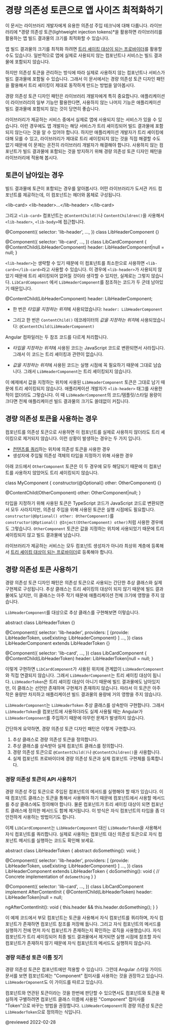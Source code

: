 <!--
# Optimizing client application size with lightweight injection tokens
-->
# 경량 의존성 토큰으로 앱 사이즈 최적화하기

<!--
This page provides a conceptual overview of a dependency injection technique that is recommended for library developers.
Designing your library with *lightweight injection tokens* helps optimize the bundle size of client applications that use your library.

You can manage the dependency structure among your components and injectable services to optimize bundle size by using [tree-shakable providers](guide/architecture-services#introduction-to-services-and-dependency-injection).
This normally ensures that if a provided component or service is never actually used by the application, the compiler can remove its code from the bundle.

Due to the way Angular stores injection tokens, it is possible that such an unused component or service can end up in the bundle anyway.
This page describes a dependency-injection design pattern that supports proper tree-shaking by using lightweight injection tokens.

The lightweight injection token design pattern is especially important for library developers.
It ensures that when an application uses only some of your library's capabilities, the unused code can be eliminated from the client's application bundle.

When an application uses your library, there might be some services that your library supplies which the client application doesn't use.
In this case, the application developer should expect that service to be tree-shaken, and not contribute to the size of the compiled application.
Because the application developer cannot know about or remedy a tree-shaking problem in the library, it is the responsibility of the library developer to do so.
To prevent the retention of unused components, your library should use the lightweight injection token design pattern.
-->
이 문서는 라이브러리 개발자에게 유용한 의존성 주입 테크닉에 대해 다룹니다.
라이브러리에 *경량 의존성 토큰(lightweight injection tokens)*을 활용하면 라이브러리를 활용하는 앱 빌드 결과물의 크기를 최적화할 수 있습니다.

앱 빌드 결과물의 크기를 최적화 하려면 [트리 셰이킹 대상이 되는 프로바이더](guide/architecture-services#introduction-to-services-and-dependency-injection)를 활용할 수도 있습니다.
일반적으로 앱에 실제로 사용되지 않는 컴포넌트나 서비스는 빌드 결과물에 포함되지 않습니다.

하지만 의존성 토큰을 관리하는 방식에 따라 실제로 사용하지 않는 컴포넌트나 서비스가 빌드 결과물에 포함될 수 있습니다.
그래서 이 문서에서는 경량 의존성 토큰 디자인 패턴을 활용해서 트리 셰이킹이 제대로 동작하게 만드는 방법을 알아봅시다.

경량 의존성 토큰 디자인 패턴은 라이브러리 개발자에게 특히 중요합니다.
애플리케이션이 라이브러리의 일부 기능만 활용한다면, 사용하지 않는 나머지 기능은 애플리케이션 빌드 결과물에 포함되지 않는 것이 당연히 좋습니다.

라이브러리가 제공하는 서비스 중에서 실제로 앱에 사용되지 않는 서비스가 있을 수 있습니다.
이런 경우에도 앱 개발자는 해당 서비스가 트리 셰이킹되어 빌드 결과물에 포함되지 않는다는 것을 알 수 있어야 합니다.
하지만 애플리케이션 개발자가 트리 셰이킹에 대해 모를 수 있고, 라이브러리가 제대로 트리 셰이킹되지 않는 것을 직접 해결할 수도 없기 때문에 이 문제는 온전히 라이브러리 개발자가 해결해야 합니다.
사용하지 않는 컴포넌트가 빌드 결과물에 포함되는 것을 방지하기 위해 경량 의존성 토큰 디자인 패턴을 라이브러리에 적용해 봅시다.


<!--
## When tokens are retained
-->
## 토큰이 남아있는 경우

<!--
To better explain the condition under which token retention occurs, consider a library that provides a library-card component. This component contains a body and can contain an optional header.

<code-example format="html" language="html">

&lt;lib-card&gt;
  &lt;lib-header&gt;&hellip;&lt;/lib-header&gt;
&lt;/lib-card&gt;

</code-example>

In a likely implementation, the `<lib-card>` component uses `@ContentChild()` or `@ContentChildren()` to get `<lib-header>` and `<lib-body>`, as in the following.

<code-example format="typescript" language="typescript">

&commat;Component({
  selector: 'lib-header',
  &hellip;,
})
class LibHeaderComponent {}

&commat;Component({
  selector: 'lib-card',
  &hellip;,
})
class LibCardComponent {
  &commat;ContentChild(LibHeaderComponent)
  header: LibHeaderComponent|null = null;
}

</code-example>

Because `<lib-header>` is optional, the element can appear in the template in its minimal form, `<lib-card></lib-card>`.
In this case, `<lib-header>` is not used and you would expect it to be tree-shaken, but that is not what happens.
This is because `LibCardComponent` actually contains two references to the `LibHeaderComponent`.

<code-example format="typescript" language="typescript">

&commat;ContentChild(LibHeaderComponent) header: LibHeaderComponent;

</code-example>

*   One of these reference is in the *type position*-- that is, it specifies `LibHeaderComponent` as a type: `header: LibHeaderComponent;`.

*   The other reference is in the *value position*-- that is, LibHeaderComponent is the value of the `@ContentChild()` parameter decorator: `@ContentChild(LibHeaderComponent)`.

The compiler handles token references in these positions differently.

*   The compiler erases *type position* references after conversion from TypeScript, so they have no impact on tree-shaking.

*   The compiler must keep *value position* references at runtime, which prevents the component from being tree-shaken.

In the example, the compiler retains the `LibHeaderComponent` token that occurs in the value position. This prevents the referenced component from being tree-shaken, even if the application developer does not actually use `<lib-header>` anywhere.
If `LibHeaderComponent` 's code, template, and styles combined becomes too large, including it unnecessarily can significantly increase the size of the client application.
-->
빌드 결과물에 토큰이 포함되는 경우를 알아봅시다.
어떤 라이브러리가 도서관 카드 컴포넌트를 제공하는데, 이 컴포넌트는 헤더와 몸체로 구성됩니다.

<code-example format="html" language="html">

&lt;lib-card&gt;
  &lt;lib-header&gt;&hellip;&lt;/lib-header&gt;
&lt;/lib-card&gt;

</code-example>

그리고 `<lib-card>` 컴포넌트는 `@ContentChild()`나 `ContentChildren()`을 사용해서 `<lib-header>`, `<lib-body>`에 접근합니다.

<code-example format="typescript" language="typescript">

&commat;Component({
  selector: 'lib-header',
  &hellip;,
})
class LibHeaderComponent {}

&commat;Component({
  selector: 'lib-card',
  &hellip;,
})
class LibCardComponent {
  &commat;ContentChild(LibHeaderComponent)
  header: LibHeaderComponent|null = null;
}

</code-example>

`<lib-header>`는 생략할 수 있기 때문에 이 컴포넌트를 최소한으로 사용하면 `<lib-card></lib-card>`라고 사용할 수 있습니다.
이 경우에 `<lib-header>`가 사용되지 않았기 때문에 트리 셰이킹되어 없어질 것이라 생각할 수 있지만, 실제로는 그렇지 않습니다.
`LibCardComponent` 에서 `LibHeaderComponent`를 참조하는 코드가 두 군데 남아있기 때문입니다.

<code-example format="typescript" language="typescript">

&commat;ContentChild(LibHeaderComponent) header: LibHeaderComponent;

</code-example>

*   한 번은 *타입을 지정하는 위치*에 사용되었습니다: `header: LibHeaderComponent`

*   그리고 한 번은 `ContentChild()` 데코레이터의 *값을 지정하는 위치*에 사용되었습니다: `@ContentChild(LibHeaderComponent)`

Angular 컴파일러는 두 참조 코드를 다르게 처리합니다.

*   *타입을 지정하는 위치*에 사용된 코드는 JavaScript 코드로 변환되면서 사라집니다. 그래서 이 코드는 트리 셰이킹과 관련이 없습니다.

*   *값을 지정하는 위치*에 사용된 코드는 실행 시점에 꼭 필요하기 때문에 그대로 남습니다. 그래서 `LibHeaderComponent`는 트리 셰이킹되지 않습니다.

이 예제에서 값을 지정하는 위치에 사용된 `LibHeaderComponent` 토큰은 그대로 남기 때문에 트리 셰이킹되지 않습니다.
애플리케이션 개발자가 `<lib-header>` 태그를 사용한 적이 없더라도 그렇습니다.
이 때 `LibHeaderComponent`의 코드/템플릿/스타일 용량이 크다면 전체 애플리케이션 빌드 결과물의 크기도 쓸데없이 커집니다.


<!--
## When to use the lightweight injection token pattern
-->
## 경량 의존성 토큰을 사용하는 경우

<!--
The tree-shaking problem arises when a component is used as an injection token.
There are two cases when that can happen.

*   The token is used in the value position of a [content query](guide/lifecycle-hooks#using-aftercontent-hooks "See more about using content queries.").
*   The token is used as a type specifier for constructor injection.

In the following example, both uses of the `OtherComponent` token cause retention of `OtherComponent`, preventing it from being tree-shaken when it is not used.

<code-example format="typescript" language="typescript">

class MyComponent {
  constructor(&commat;Optional() other: OtherComponent) {}

  &commat;ContentChild(OtherComponent)
  other: OtherComponent|null;
}

</code-example>

Although tokens used only as type specifiers are removed when converted to JavaScript, all tokens used for dependency injection are needed at runtime.
These effectively change `constructor(@Optional() other: OtherComponent)` to `constructor(@Optional() @Inject(OtherComponent) other)`.
The token is now in a value position, and causes the tree shaker to keep the reference.

<div class="alert is helpful">

For all services, a library should use [tree-shakable providers](guide/architecture-services#introduction-to-services-and-dependency-injection), providing dependencies at the root level rather than in component constructors.

</div>
-->
컴포넌트를 의존성 토큰으로 사용하면 이 컴포넌트를 실제로 사용하지 않더라도 트리 셰이킹으로 제거되지 않습니다.
이런 상황이 발생하는 경우는 두 가지 입니다.

*   [컨텐츠를 쿼리](guide/lifecycle-hooks#using-aftercontent-hooks "See more about using content queries.")하는 위치에 의존성 토큰을 사용한 경우
*   생성자에 주입될 의존성 객체의 타입을 지정하기 위해 사용한 경우

아래 코드에서 `OtherComponent` 토큰은 이 두 경우에 모두 해당되기 때문에 이 컴포넌트를 사용하지 않았어도 트리 셰이킹되지 않습니다.

<code-example format="typescript" language="typescript">

class MyComponent {
  constructor(&commat;Optional() other: OtherComponent) {}

  &commat;ContentChild(OtherComponent)
  other: OtherComponent|null;
}

</code-example>

타입을 지정하기 위해 사용된 토큰은 TypeScript 코드가 JavaScript 코드로 변환되면서 모두 사라지지만, 의존성 주입을 위해 사용된 토큰은 실행 시점에도 필요합니다.
`constructor(@Optional() other: OtherComponent)`를 `constructor(@Optional() @Inject(OtherComponent) other)`처럼 사용한 경우에도 그렇습니다.
`OtherComponent` 토큰은 값을 지정하는 위치에 사용되었기 때문에 트리 셰이킹되지 않고 빌드 결과물에 남습니다.

<div class="alert is helpful">

라이브러리가 제공하는 서비스는 모두 컴포넌트 생성자가 아니라 최상위 계층에 등록해서 [트리 셰이킹 대상이 되는 프로바이더](guide/architecture-services#introduction-to-services-and-dependency-injection)로 등록해야 합니다.

</div>


<!--
## Using lightweight injection tokens
-->
## 경량 의존성 토큰 사용하기

<!--
The lightweight injection token design pattern consists of using a small abstract class as an injection token, and providing the actual implementation at a later stage.
The abstract class is retained, not tree-shaken, but it is small and has no material impact on the application size.

The following example shows how this works for the `LibHeaderComponent`.

<code-example format="typescript" language="typescript">

abstract class LibHeaderToken {}

&commat;Component({
  selector: 'lib-header',
  providers: [
    {provide: LibHeaderToken, useExisting: LibHeaderComponent}
  ]
  &hellip;,
})
class LibHeaderComponent extends LibHeaderToken {}

&commat;Component({
  selector: 'lib-card',
  &hellip;,
})
class LibCardComponent {
  &commat;ContentChild(LibHeaderToken) header: LibHeaderToken|null = null;
}

</code-example>

In this example, the `LibCardComponent` implementation no longer refers to `LibHeaderComponent` in either the type position or the value position.
This lets full tree shaking of `LibHeaderComponent` take place.
The `LibHeaderToken` is retained, but it is only a class declaration, with no concrete implementation.
It is small and does not materially impact the application size when retained after compilation.

Instead, `LibHeaderComponent` itself implements the abstract `LibHeaderToken` class.
You can safely use that token as the provider in the component definition, allowing Angular to correctly inject the concrete type.

To summarize, the lightweight injection token pattern consists of the following.

1.  A lightweight injection token that is represented as an abstract class.
1.  A component definition that implements the abstract class.
1.  Injection of the lightweight pattern, using ` @ContentChild()` or `@ContentChildren()`.
1.  A provider in the implementation of the lightweight injection token which associates the lightweight injection token with the implementation.
-->
경량 의존성 토큰 디자인 패턴은 의존성 토큰으로 사용되는 간단한 추상 클래스와 실제 구현체로 구성됩니다.
추상 클래스는 트리 셰이킹의 대상이 되지 않기 때문에 빌드 결과물에도 남지만, 이 클래스는 아주 작기 때문에 애플리케이션 전체 크기에 영향을 주지 않습니다.

`LibHeaderComponent`를 대상으로 추상 클래스를 구현해보면 이렇습니다.

<code-example format="typescript" language="typescript">

abstract class LibHeaderToken {}

&commat;Component({
  selector: 'lib-header',
  providers: [
    {provide: LibHeaderToken, useExisting: LibHeaderComponent}
  ]
  &hellip;,
})
class LibHeaderComponent extends LibHeaderToken {}

&commat;Component({
  selector: 'lib-card',
  &hellip;,
})
class LibCardComponent {
  &commat;ContentChild(LibHeaderToken) header: LibHeaderToken|null = null;
}

</code-example>

이렇게 구현하면 `LibCardComponent`가 사용된 위치에 관계없이 `LibHeaderComponent`와 직접 연결되지 않습니다.
그래서 `LibHeaderComponent`는 트리 셰이킹 대상이 됩니다.
`LibHeaderToken`은 트리 셰이킹 대상이 아니기 때문에 빌드 결과물에도 남아있지만, 이 클래스는 선언만 존재하며 구현체가 존재하지 않습니다.
따라서 이 토큰은 아주 작은 용량만 차지하고 애플리케이션 빌드 결과물의 용량에 거의 영향을 주지 않습니다.

`LibHeaderComponent`는 `LibHeaderToken` 추상 클래스를 상속받아 구현합니다.
그래서 `LibHeaderToken`을 컴포넌트에 사용하더라도 실제 사용될 때는 Angular가 `LibHeaderComponent`를 주입하기 때문에 아무런 문제가 발생하지 않습니다.

간단하게 요약하면, 경량 의존성 토큰 디자인 패턴은 이렇게 구현합니다.

1.  추상 클래스로 경량 의존성 토큰을 정의합니다.
1.  추상 클래스를 상속받아 실제 컴포넌트 클래스를 정의합니다.
1.  경량 의존성 토큰으로 `@ContentChild()`나 `@ContentChildren()`을 사용합니다.
1.  실제 컴포넌트 프로바이더에 경량 의존성 토큰과 실제 컴포넌트 구현체를 등록합니다.


<!--
### Use the lightweight injection token for API definition
-->
### 경량 의존성 토큰의 API 사용하기

<!--
A component that injects a lightweight injection token might need to invoke a method in the injected class.
The token is now an abstract class. Since the injectable component implements that class, you must also declare an abstract method in the abstract lightweight injection token class.
The implementation of the method, with all its code overhead, resides in the injectable component that can be tree-shaken.
This lets the parent communicate with the child, if it is present, in a type-safe manner.

For example, the `LibCardComponent` now queries `LibHeaderToken` rather than `LibHeaderComponent`.
The following example shows how the pattern lets `LibCardComponent` communicate with the `LibHeaderComponent` without actually referring to `LibHeaderComponent`.

<code-example format="typescript" language="typescript">

abstract class LibHeaderToken {
  abstract doSomething(): void;
}

&commat;Component({
  selector: 'lib-header',
  providers: [
    {provide: LibHeaderToken, useExisting: LibHeaderComponent}
  ]
  &hellip;,
})
class LibHeaderComponent extends LibHeaderToken {
  doSomething(): void {
    // Concrete implementation of `doSomething`
  }
}

&commat;Component({
  selector: 'lib-card',
  &hellip;,
})
class LibCardComponent implement AfterContentInit {
  &commat;ContentChild(LibHeaderToken)
  header: LibHeaderToken|null = null;

  ngAfterContentInit(): void {
    this.header &amp;&amp; this.header.doSomething();
  }
}

</code-example>

In this example the parent  queries the token to get the child component, and stores the resulting component reference if it is present.
Before calling a method in the child, the parent component checks to see if the child component is present.
If the child component has been tree-shaken, there is no runtime reference to it, and no call to its method.
-->
경량 의존성 주입 토큰으로 주입된 컴포넌트의 메서드를 실행해야 할 때가 있습니다.
이 때 컴포넌트 클래스는 토큰을 통해서 사용해야 하기 때문에 컴포넌트에서 사용할 메서드를 추상 클래스에도 정의해야 합니다.
물론 컴포넌트가 트리 셰이킹 대상이 되면 컴포넌트 클래스에 정의한 메서드도 함께 제거됩니다.
이 방식은 자식 컴포넌트의 타입을 좀 더 안전하게 사용하는 방법이기도 합니다.

이제 `LibCardComponent`는 `LibHeaderComponent` 대신 `LibHeaderToken`을 사용해서 자식 컴포넌트를 쿼리합니다.
실제로 사용하는 컴포넌트 대신 의존성 토큰으로 자식 컴포넌트 메서드를 실행하는 코드도 확인해 보세요.

<code-example format="typescript" language="typescript">

abstract class LibHeaderToken {
  abstract doSomething(): void;
}

&commat;Component({
  selector: 'lib-header',
  providers: [
    {provide: LibHeaderToken, useExisting: LibHeaderComponent}
  ]
  &hellip;,
})
class LibHeaderComponent extends LibHeaderToken {
  doSomething(): void {
    // Concrete implementation of `doSomething`
  }
}

&commat;Component({
  selector: 'lib-card',
  &hellip;,
})
class LibCardComponent implement AfterContentInit {
  &commat;ContentChild(LibHeaderToken)
  header: LibHeaderToken|null = null;

  ngAfterContentInit(): void {
    this.header &amp;&amp; this.header.doSomething();
  }
}

</code-example>

이 예제 코드에서 부모 컴포넌트는 토큰을 사용해서 자식 컴포넌트를 쿼리하며, 자식 컴포넌트가 존재하면 컴포넌트 참조를 저장해 둡니다.
그리고 자식 컴포넌트의 메서드를 실행하기 전에 먼저 자식 컴포넌트가 존재하는지 확인하는 로직을 사용했습니다.
자식 컴포넌트가 트리 셰이킹되어 최종 빌드 결과물에서 제거되면 실행 시점에 참조할 자식 컴포넌트가 존재하지 않기 때문에 자식 컴포넌트의 메서드도 실행하지 않습니다.


<!--
### Naming your lightweight injection token
-->
### 경량 의존성 토큰 이름 짓기

<!--
Lightweight injection tokens are only useful with components.
The Angular style guide suggests that you name components using the "Component" suffix.
The example "LibHeaderComponent" follows this convention.

You should maintain the relationship between the component and its token while still distinguishing between them. The recommended style is to use the component base name with the suffix "`Token`" to name your lightweight injection tokens: "`LibHeaderToken`."
-->
경량 의존성 토큰은 컴포넌트에만 적용할 수 있습니다.
그런데 Angular 스타일 가이드 문서를 보면 컴포넌트에는 "Component" 접미사를 사용하는 것을 권장하고 있습니다.
`LibHeaderCmponent`도 이 가이드를 따르고 있습니다.

컴포넌트와 연관된 토큰이라는 것을 한번에 판단할 수 있으면서도 컴포넌트와 토큰을 확실하게 구별하려면 컴포넌트 클래스 이름에 사용된 "Component" 접미사를 "Token"으로 바꾸는 방법을 권장합니다.
`LibHeaderComponent`의 경량 의존성 토큰은 `LibHeaderToken`으로 정의하는 식입니다.


<!-- links -->

<!-- external links -->

<!-- end links -->

@reviewed 2022-02-28
